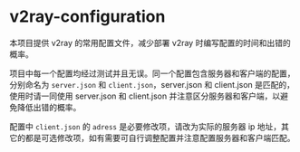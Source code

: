 # v2ray-configuration
本项目提供 v2ray 的常用配置文件，减少部署 v2ray 时编写配置的时间和出错的概率。

项目中每一个配置均经过测试并且无误。同一个配置包含服务器和客户端的配置，分别命名为 `server.json` 和 `client.json`，server.json 和 client.json 是匹配的，使用时请一同使用 server.json 和 client.json 并注意区分服务器和客户端，以避免降低出错的概率。

配置中 `client.json` 的 `adress` 是必要修改项，请改为实际的服务器 ip 地址，其它的都是可选修改项，如有需要可自行调整配置并注意配置服务器和客户端匹配。
